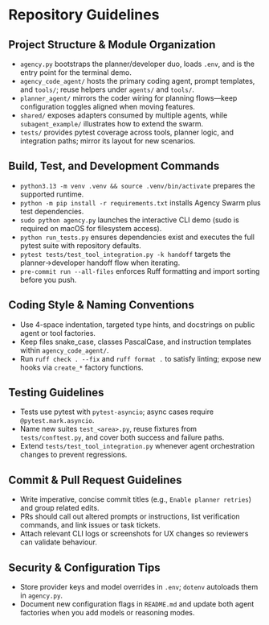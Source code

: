 # Repository Guidelines

## Project Structure & Module Organization
- `agency.py` bootstraps the planner/developer duo, loads `.env`, and is the entry point for the terminal demo.
- `agency_code_agent/` hosts the primary coding agent, prompt templates, and `tools/`; reuse helpers under `agents/` and `tools/`.
- `planner_agent/` mirrors the coder wiring for planning flows—keep configuration toggles aligned when moving features.
- `shared/` exposes adapters consumed by multiple agents, while `subagent_example/` illustrates how to extend the swarm.
- `tests/` provides pytest coverage across tools, planner logic, and integration paths; mirror its layout for new scenarios.

## Build, Test, and Development Commands
- `python3.13 -m venv .venv && source .venv/bin/activate` prepares the supported runtime.
- `python -m pip install -r requirements.txt` installs Agency Swarm plus test dependencies.
- `sudo python agency.py` launches the interactive CLI demo (sudo is required on macOS for filesystem access).
- `python run_tests.py` ensures dependencies exist and executes the full pytest suite with repository defaults.
- `pytest tests/test_tool_integration.py -k handoff` targets the planner→developer handoff flow when iterating.
- `pre-commit run --all-files` enforces Ruff formatting and import sorting before you push.

## Coding Style & Naming Conventions
- Use 4-space indentation, targeted type hints, and docstrings on public agent or tool factories.
- Keep files snake_case, classes PascalCase, and instruction templates within `agency_code_agent/`.
- Run `ruff check . --fix` and `ruff format .` to satisfy linting; expose new hooks via `create_*` factory functions.

## Testing Guidelines
- Tests use pytest with `pytest-asyncio`; async cases require `@pytest.mark.asyncio`.
- Name new suites `test_<area>.py`, reuse fixtures from `tests/conftest.py`, and cover both success and failure paths.
- Extend `tests/test_tool_integration.py` whenever agent orchestration changes to prevent regressions.

## Commit & Pull Request Guidelines
- Write imperative, concise commit titles (e.g., `Enable planner retries`) and group related edits.
- PRs should call out altered prompts or instructions, list verification commands, and link issues or task tickets.
- Attach relevant CLI logs or screenshots for UX changes so reviewers can validate behaviour.

## Security & Configuration Tips
- Store provider keys and model overrides in `.env`; `dotenv` autoloads them in `agency.py`.
- Document new configuration flags in `README.md` and update both agent factories when you add models or reasoning modes.
